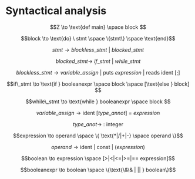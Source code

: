 # Syntactical analysis

<!-- <img src="syntax.png" /> -->
<!-- This is the original latex text for the syntax but since github does not preview it correct, we are stuck with images -->
$$Z \to \text{def main} \space block $$

$$block \to \text{do} \ stmt \space \{stmt\} \space \text{end}$$

$$stmt \to blockless\_stmt  \ | \ blocked\_stmt $$

$$blocked\_stmt \to \ if\_stmt \ | \ while\_stmt   $$

$$blockless\_stmt \to variable\_assign \ | \ \text{puts} \ expression \ | \ \text{reads ident} \ [;]$$

$$if\_stmt \to \text{if } booleanexpr \space block \space [\text{else } block] $$

$$while\_stmt \to  \text{while } booleanexpr \space block $$

$$ variable\_assign \to  \text{ident} \ [type\_annot] \ = \ expression $$

$$ type\_anot \to \ \text{: integer} $$

$$expression \to operand \space \{ \text{*|/|+|-} \space operand \}$$

$$operand \to \text{ident | const | } (expression)$$

$$boolean \to expression \space [>|<|<=|>=|== expression]$$

$$booleanexpr \to boolean \space \{\text{\&\& | || } boolean\}$$
